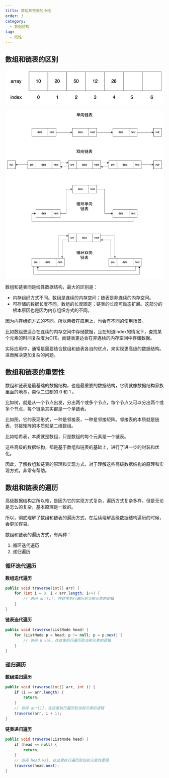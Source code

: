 ```yaml
---
title: 数组和链表的小结
order: 3
category:
  - 数据结构
tag:
  - 线性
---
```

## 数组和链表的区别
![](https://raw.githubusercontent.com/zhongyuan202020/coder-notes-image/main/public/data-structrue/array/array.png)

![](https://raw.githubusercontent.com/zhongyuan202020/coder-notes-image/main/public/data-structrue/linklist/linkedlist.png)

数组和链表同是线性数据结构，最大的区别是：
- 内存组织方式不同。数组是连续的内存空间；链表是非连续的内存空间。
- 可存储的数据长度不同。数组的长度固定；链表的长度可动态扩展。这部分的根本原因也是因为内存组织方式的不同。

因为内存组织方式的不同。所以两者在应用上，也会有不同的使用场景。

比如数组更适合在连续的内存空间中存储数据，且在知道Index的情况下，查找某个元素的时间复杂度为O(1)。而链表更适合在非连续的内存空间中存储数据。

实际应用中，通常是需要结合数组和链表各自的优点，来实现更高级的数据结构。进而解决更加复杂的问题。

## 数组和链表的重要性
数组和链表是最基础的数据结构，也是最重要的数据结构，它俩就像数据结构家族里面的地基，类似二进制的 0 和 1 。

比如树，就是从一个节点出发，分出两个或多个节点，每个节点又可以分出两个或多个节点，每个链条其实都是一个单链表。

比如图，它的表现形式，一种是邻接表，一种是邻接矩阵。邻接表的本质就是链表，邻接矩阵的本质就是二维数组。

比如哈希表，本质就是数组，只是数组的每个元素是一个链表。

这些高级的数据结构，都是基于数组和链表的基础上，进行了进一步的封装和优化。

因此，了解数组和链表的原理和实现方式，对于理解这些高级数据结构的原理和实现方式，非常有帮助。

## 数组和链表的遍历
高级数据结构之所以难，是因为它的实现方式复杂，遍历方式复杂多样。但是无论是怎么的复杂，基本原理是一致的。

所以，彻底理解了数组和链表的遍历方式，在后续理解高级数据结构遍历的时候，会更加容易。

数组和链表的遍历方式，有两种：
1. 循环迭代遍历
2. 递归遍历

### 循环迭代遍历
**数组迭代遍历**
```java
public void traverse(int[] arr) {
    for (int i = 0; i < arr.length; i++) {
        // 访问 arr[i], 在这里执行遍历到当前元素的逻辑
    }
}
```

**链表迭代遍历**
```java
public void traverse(ListNode head) {
    for (ListNode p = head; p != null; p = p.next) {
        // 访问 p.val，在这里执行遍历到当前元素的逻辑
    }
}
```

### 递归遍历
**数组递归遍历**
```java
public void traverse(int[] arr, int i) {
    if (i == arr.length) {
        return;
    }
    // 访问 arr[i]，在这里执行遍历到当前元素的逻辑
    traverse(arr, i + 1);
}
```
**链表递归遍历**
```java
public void traverse(ListNode head) {
    if (head == null) {
        return;
    }
    // 访问 head.val，在这里执行遍历到当前元素的逻辑
    traverse(head.next);
}
```

